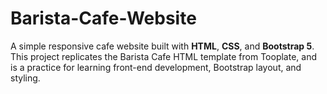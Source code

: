 # Barista-Cafe-Website
A simple responsive cafe website built with **HTML**, **CSS**, and **Bootstrap 5**.   This project replicates the Barista Cafe HTML template from Tooplate, and is a practice for learning front-end development, Bootstrap layout, and styling.
